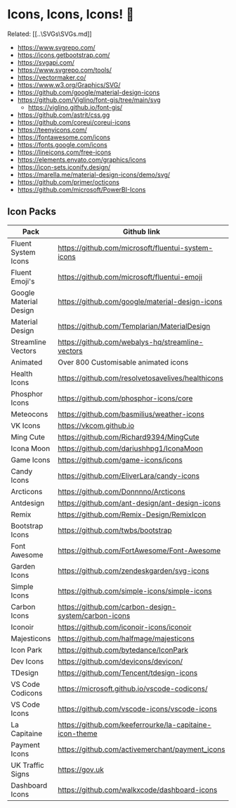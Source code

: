 # Icons, Icons, Icons! 🤠

Related: [[..\SVGs\SVGs.md]]

- https://www.svgrepo.com/
- https://icons.getbootstrap.com/
- https://svgapi.com/
- https://www.svgrepo.com/tools/
- https://vectormaker.co/
- https://www.w3.org/Graphics/SVG/
- https://github.com/google/material-design-icons 
- https://github.com/Viglino/font-gis/tree/main/svg
    - https://viglino.github.io/font-gis/
- https://github.com/astrit/css.gg
- https://github.com/coreui/coreui-icons
- https://teenyicons.com/
- https://fontawesome.com/icons
- https://fonts.google.com/icons
- https://lineicons.com/free-icons
- https://elements.envato.com/graphics/icons 
- https://icon-sets.iconify.design/
- https://marella.me/material-design-icons/demo/svg/
- https://github.com/primer/octicons
- https://github.com/microsoft/PowerBI-Icons


## Icon Packs

| Pack | Github link |
|--------------|-----------------|
| Fluent System Icons | https://github.com/microsoft/fluentui-system-icons|
| Fluent Emoji's | https://github.com/microsoft/fluentui-emoji|
| Google Material Design | https://github.com/google/material-design-icons|
| Material Design | https://github.com/Templarian/MaterialDesign|
| Streamline Vectors |  https://github.com/webalys-hq/streamline-vectors |
| Animated | Over 800 Customisable animated icons |
| Health Icons | https://github.com/resolvetosavelives/healthicons|
| Phosphor Icons |https://github.com/phosphor-icons/core|
| Meteocons | https://github.com/basmilius/weather-icons|
| VK Icons | https://vkcom.github.io|
| Ming Cute | https://github.com/Richard9394/MingCute |
| Icona Moon | https://github.com/dariushhpg1/IconaMoon |
| Game Icons | https://github.com/game-icons/icons|
| Candy Icons | https://github.com/EliverLara/candy-icons|
| Arcticons | https://github.com/Donnnno/Arcticons|
| Antdesign | https://github.com/ant-design/ant-design-icons |
| Remix | https://github.com/Remix-Design/RemixIcon|
| Bootstrap Icons | https://github.com/twbs/bootstrap|
| Font Awesome | https://github.com/FortAwesome/Font-Awesome|
| Garden Icons | https://github.com/zendeskgarden/svg-icons|
| Simple Icons | https://github.com/simple-icons/simple-icons|
| Carbon Icons | https://github.com/carbon-design-system/carbon-icons | 
| Iconoir | https://github.com/iconoir-icons/iconoir|
| Majesticons | https://github.com/halfmage/majesticons |
| Icon Park | https://github.com/bytedance/IconPark|
| Dev Icons | https://github.com/devicons/devicon/|
| TDesign | https://github.com/Tencent/tdesign-icons |
| VS Code Codicons| https://microsoft.github.io/vscode-codicons/|
| VS Code Icons | https://github.com/vscode-icons/vscode-icons|
| La Capitaine | https://github.com/keeferrourke/la-capitaine-icon-theme|
| Payment Icons | https://github.com/activemerchant/payment_icons|
| UK Traffic Signs | https://gov.uk|
| Dashboard Icons | https://github.com/walkxcode/dashboard-icons|
